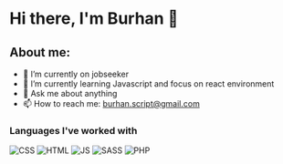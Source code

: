 # Hi there, I'm Burhan 👋
## About me:
- 🔭 I’m currently on jobseeker
- 🌱 I’m currently learning Javascript and focus on react environment
- 💬 Ask me about anything
- 📫 How to reach me: burhan.script@gmail.com

<h3>Languages I've worked with</h3>
<p>
  <img src="https://img.shields.io/badge/CSS-239120?&style=for-the-badge&logo=css3&logoColor=white" alt="CSS">
  <img src="https://img.shields.io/badge/HTML5-E34F26?style=for-the-badge&logo=html5&logoColor=white" alt="HTML">
  <img src="https://img.shields.io/badge/JavaScript-323330?style=for-the-badge&logo=javascript&logoColor=F7DF1E" alt="JS">
  <img src="https://img.shields.io/badge/Sass-CC6699?style=for-the-badge&logo=sass&logoColor=white" alt="SASS">
  <img src="https://img.shields.io/badge/PHP-777BB4?style=for-the-badge&logo=php&logoColor=white" alt="PHP">
</p>
